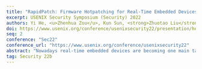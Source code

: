 ```yaml
---
title: "RapidPatch: Firmware Hotpatching for Real-Time Embedded Devices"
excerpt: USENIX Security Symposium (Security) 2022
authors: Yi He, <u>Zhenhua Zou</u>, Kun Sun, <strong>Zhuotao Liu</strong>, Ke Xu, Qian Wang, Chao Shen, Zhi Wang, Qi Li
doi: https://www.usenix.org/conference/usenixsecurity22/presentation/he-yi
seq: 2
conference: "Sec22"
conference_url: "https://www.usenix.org/conference/usenixsecurity22"
abstract: "Nowadays real-time embedded devices are becoming one main target of cyber attacks. A huge number of embedded devices equipped with outdated firmware are subject to various vulnerabilities, but they cannot be timely patched due to two main reasons. First, it is difficult for vendors who have various types of fragmented devices to generate patches for each type of device. Second, it is challenging to deploy patches on many embedded devices without restarting or halting real-time tasks, hindering the patch installation on devices (e.g., industrial control devices) that have high availability requirements. In this paper, we present RapidPatch, a new hotpatching framework to facilitate patch propagation by installing generic patches without disrupting other tasks running on heterogeneous embedded devices. RapidPatch allows RTOS developers to directly release common patches for all downstream devices so that device maintainers can easily generate device-specific patches for different firmware. We utilize eBPF virtual machines to execute patches on resource-constrained embedded devices and develop three hotpatching strategies to support hotpatching for all major microcontroller (MCU) architectures. In particular, we propose two types of eBPF patches for different types of vulnerabilities and develop an eBPF patch verifier to ensure patch safety. We evaluate RapidPatch with major CVEs on four major RTOSes running on different embedded devices. We find that over 90% vulnerabilities can be hotpatched via RapidPatch. Our system can work on devices with 64 KB or more memory and 64 MHz MCU frequency. The average patch delay is less than 8 µs and the overall latency overhead is less than 0.6%."
tag: Security 22b
---
```

